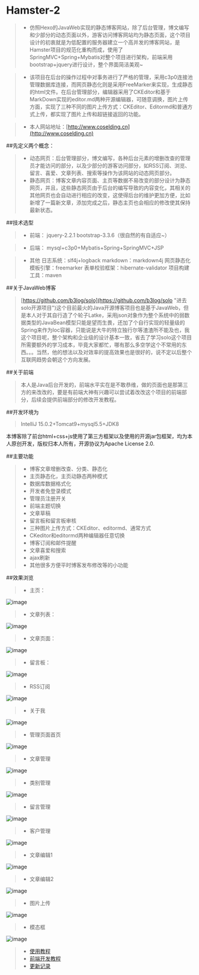 # Hamster-2
>* 仿照Hexo的JavaWeb实现的静态博客网站，除了后台管理，博文编写和少部分的动态页面以外，游客访问博客网站均为静态页面，这个项目设计的初衷就是为低配置的服务器建立一个高并发的博客网站，是Hamster项目的规范化重构而成，使用了SpringMVC+Spring+Mybatis对整个项目进行架构，前端采用bootstrap+jquery进行设计，整个界面简洁美观~

>* 该项目在后台的操作过程中对事务进行了严格的管理，采用c3p0连接池管理数据库连接，而网页静态化则是采用FreeMarker来实现，生成静态的html文件。在后台管理部分，编辑器采用了CKEditor和基于MarkDown实现的editor.md两种开源编辑器，可随意调换，图片上传方面，实现了三种不同的图片上传方式：CKEditor、Editormd和普通方式上传，都实现了图片上传和超链接返回的功能。

>* 本人网站地址：[http://www.coselding.cn](http://www.coselding.cn)

##先定义两个概念：
>* 动态网页：后台管理部分，博文编写，各种后台元素的增删改查的管理员才能访问的部分，以及少部分的游客访问部分，如RSS订阅、浏览、留言、喜爱、文章列表、搜索等操作为该网站的动态网页部分。
>* 静态网页：博客文章内容页面、主页等数据不易改变的部分设计为静态网页，并且，这些静态网页由于后台的编写导致的内容变化，其相关的其他网页也会自动进行相应的改变，这使得后台的维护更加方便，比如新增了一篇新文章，添加完成之后，静态主页也会相应的修改使其保持最新状态。

##技术选型
>* 前端：
jquery-2.2.1
bootstrap-3.3.6（很自然的有自适应~）

>* 后端：
mysql+c3p0+Mybatis+Spring+SpringMVC+JSP

>* 其他
日志系统：slf4j+logback
markdown：markdown4j
网页静态化模板引擎：freemarker
表单校验框架：hibernate-validator
项目构建工具：maven

##关于JavaWeb博客
>[https://github.com/b3log/solo](https://github.com/b3log/solo "进去solo开源项目")这个目前最火的Java开源博客项目也是基于JavaWeb，但是本人对于其自行造了个轮子Latke，采用json对象作为整个系统中的弱数据类型的JavaBean模型只能是望而生畏，还加了个自行实现的轻量级的Spring来作为Ioc容器，只能说是大牛的特立独行尔等渣渣所不能及也，我这个项目呢，整个架构和企业级的设计基本一致，省去了学习solo这个项目所需要额外的学习成本，毕竟大家都忙，哪有那么多空学这个不常用的东西。。。当然，他的想法以及对效率的提高效果也是很好的，说不定以后整个互联网趋势会朝这个方向发展。

##关于前端
>本人是Java后台开发的，前端水平实在是不敢恭维，做的页面也是那第三方的来改改的，要是有前端大神有兴趣可以尝试着改改这个项目的前端部分，后续会提供前端部分的修改开发教程。

##开发环境为
>IntelliJ 15.0.2+Tomcat9+mysql5.5+JDK8

本博客除了前台html+css+js使用了第三方框架以及使用的开源jar包框架，均为本人原创开发，版权归本人所有，开源协议为Apache License 2.0.

##主要功能
>* 博客文章增删改查、分类、静态化
>* 主页静态化，主页动静态两种模式
>* 数据库数据格式化
>* 开发者免登录模式
>* 管理员注册开关
>* 前端主题切换
>* 文章草稿
>* 留言板和留言板审核
>* 三种图片上传方式：CKEditor、editormd、通常方式
>* CKeditor和editormd两种编辑器任意切换
>* 博客订阅和邮件提醒
>* 文章喜爱和搜索
>* ajax刷新
>* 其他很多方便平时博客发布修改等的小功能


##效果浏览
>* 主页：

![image](https://github.com/Coselding/Hamster-2/blob/master/screenshot/index.png)

>* 文章列表：

![image](https://github.com/Coselding/Hamster-2/blob/master/screenshot/list.png)

>* 文章页面：

![image](https://github.com/Coselding/Hamster-2/blob/master/screenshot/view-article.png)

>* 留言板：

![image](https://github.com/Coselding/Hamster-2/blob/master/screenshot/comment.png)

>* RSS订阅

![image](https://github.com/Coselding/Hamster-2/blob/master/screenshot/rss.png)

>* 关于我

![image](https://github.com/Coselding/Hamster-2/blob/master/screenshot/contact.png)

>* 管理页面首页

![image](https://github.com/Coselding/Hamster-2/blob/master/screenshot/manage.png)

>* 文章管理

![image](https://github.com/Coselding/Hamster-2/blob/master/screenshot/article-manager.png)

>* 类别管理

![image](https://github.com/Coselding/Hamster-2/blob/master/screenshot/category-manager.png)

>* 留言管理

![image](https://github.com/Coselding/Hamster-2/blob/master/screenshot/comment-manager.png)

>* 客户管理

![image](https://github.com/Coselding/Hamster-2/blob/master/screenshot/guest-manager.png)

>* 文章编辑1

![image](https://github.com/Coselding/Hamster-2/blob/master/screenshot/article1.png)

>* 文章编辑2

![image](https://github.com/Coselding/Hamster-2/blob/master/screenshot/article2.png)

>* 图片上传

![image](https://github.com/Coselding/Hamster-2/blob/master/screenshot/image.png)

>* 模态框

![image](https://github.com/Coselding/Hamster-2/blob/master/screenshot/modal.png)

>* [使用教程](https://github.com/Coselding/Hamster/wiki/%E4%BD%BF%E7%94%A8%E6%95%99%E7%A8%8B "查看使用教程")
>* [前端开发教程](https://github.com/Coselding/Hamster/wiki/%E5%89%8D%E7%AB%AF%E5%BC%80%E5%8F%91%E6%95%99%E7%A8%8B "查看前端开发教程")
>* [更新记录](https://github.com/Coselding/Hamster/wiki/%E4%BD%BF%E7%94%A8%E6%95%99%E7%A8%8B "更新记录")
